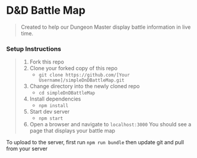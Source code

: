 # D&D Battle Map

> Created to help our Dungeon Master display battle information in live time.

### Setup Instructions

> 1. Fork this repo
> 1. Clone your forked copy of this repo
>    - `git clone https://github.com/[Your Username]/simpleDnDBattleMap.git`
> 1. Change directory into the newly cloned repo
>    - `cd simpleDnDBattleMap`
> 1. Install dependencies
>    - `npm install`
> 1. Start dev server
>    - `npm start`
> 1. Open a browser and navigate to `localhost:3000` You should see a page that displays your battle map

To upload to the server, first run `npm run bundle` then update git and pull from your server
